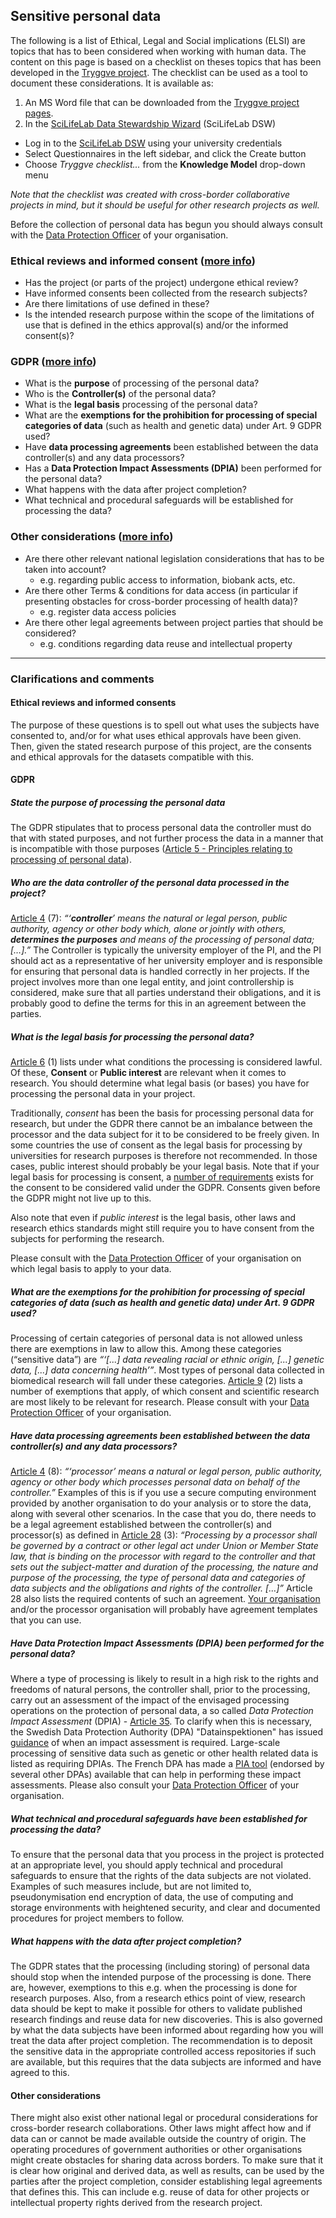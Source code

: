 ## Sensitive personal data

The following is a list of Ethical, Legal and Social implications (ELSI) are topics that has to been considered when working with human data.
The content on this page is based on a checklist on theses topics that has been developed in the [Tryggve project](https://neic.no/tryggve/). The checklist can be used as a tool to document these considerations. It is available as: 
1. An MS Word file that can be downloaded from the [Tryggve project pages](https://neic.no/tryggve/links/). 
2. In the [SciLifeLab Data Stewardship Wizard](https://dsw.scilifelab.se/) (SciLifeLab DSW)
  * Log in to the [SciLifeLab DSW](https://dsw.scilifelab.se/) using your university credentials
  * Select Questionnaires in the left sidebar, and click the Create button
  * Choose *Tryggve checklist...* from the **Knowledge Model** drop-down menu 

*Note that the checklist was created with cross-border collaborative projects in mind, but it should be useful for other research projects as well.*

Before the collection of personal data has begun you should always consult with the [Data Protection Officer](data_protection_officer) of your organisation. 

### Ethical reviews and informed consent ([more info](#ethical-reviews-and-informed-consents))

* Has the project (or parts of the project) undergone ethical review?
* Have informed consents been collected from the research subjects?
* Are there limitations of use defined in these?
* Is the intended research purpose within the scope of the limitations of use that is defined in the ethics approval(s) and/or the informed consent(s)?


### GDPR ([more info](#gdpr))

* What is the **purpose** of processing of the personal data?
* Who is the **Controller(s)** of the personal data?
* What is the **legal basis** processing of the personal data?
* What are the **exemptions for the prohibition for processing of special categories of data** (such as health and genetic data) under Art. 9 GDPR used?
* Have **data processing agreements** been established between the data controller(s) and any data processors?
* Has a **Data Protection Impact Assessments (DPIA)** been performed for the personal data?
* What happens with the data after project completion?
* What technical and procedural safeguards will be established for processing the data?

### Other considerations ([more info](#other-considerations))

* Are there other relevant national legislation considerations that has to be taken into account?
  - e.g. regarding public access to information, biobank acts, etc.
* Are there other Terms & conditions for data access (in particular if presenting  obstacles for cross-border processing of health data)?
  - e.g. register data access policies
* Are there other legal agreements between project parties that should be considered?
  - e.g. conditions regarding data reuse and intellectual property

---

### Clarifications and comments

#### Ethical reviews and informed consents
The purpose of these questions is to spell out what uses the subjects have consented to, and/or for what uses ethical approvals have been given. Then, given the stated research purpose of this project, are the consents and ethical approvals for the datasets compatible with this.

#### GDPR

##### State the purpose of processing the personal data
The GDPR stipulates that to process personal data the controller must do that with stated purposes, and not further process the data in a manner that is incompatible with those purposes ([Article 5 - Principles relating to processing of personal data](https://gdpr-info.eu/art-5-gdpr/)). 

##### Who are the data controller of the personal data processed in the project?
[Article 4](https://gdpr-info.eu/art-4-gdpr/) (7): _“‘**controller**’ means the natural or legal person, public authority, agency or other body which, alone or jointly with others, **determines the purposes** and means of the processing of personal data; […].”_ The Controller is typically the university employer of the PI, and the PI should act as a representative of her university employer and is responsible for ensuring that personal data is handled correctly in her projects. If the project involves more than one legal entity, and joint controllership is considered, make sure that all parties understand their obligations, and it is probably good to define the terms for this in an agreement between the parties.

##### What is the legal basis for processing the personal data?
[Article 6](https://gdpr-info.eu/art-6-gdpr/) (1) lists under what conditions the processing is considered lawful. Of these, **Consent** or **Public interest** are relevant when it comes to research. You should determine what legal basis (or bases) you have for processing the personal data in your project.  

Traditionally, _consent_ has been the basis for processing personal data for research, but under the GDPR there cannot be an imbalance between the processor and the data subject for it to be considered to be freely given. In some countries the use of consent as the legal basis for processing by universities for research purposes is therefore not recommended. In those cases, public interest should probably be your legal basis. Note that if your legal basis for processing is consent, a [number of requirements](https://gdpr-info.eu/issues/consent/) exists for the consent to be considered valid under the GDPR. Consents given before the GDPR might not live up to this.  

Also note that even if _public interest_ is the legal basis, other laws and research ethics standards might still require you to have consent from the subjects for performing the research.  

Please consult with the [Data Protection Officer](data_protection_officer) of your organisation on which legal basis to apply to your data.

##### What are the exemptions for the prohibition for processing of special categories of data (such as health and genetic data) under Art. 9 GDPR used?
Processing of certain categories of personal data is not allowed unless there are exemptions in law to allow this. Among these categories (“sensitive data”) are _“‘[...] data revealing racial or ethnic origin, [...] genetic data, [...] data concerning health’”_. Most types of personal data collected in biomedical research will fall under these categories. [Article 9](https://gdpr-info.eu/art-9-gdpr/) (2) lists a number of exemptions that apply, of which consent and scientific research are most likely to be relevant for research. Please consult with your [Data Protection Officer](data_protection_officer) of your organisation.

##### Have data processing agreements been established between the data controller(s) and any data processors?
[Article 4](https://gdpr-info.eu/art-4-gdpr/) (8): _“‘processor’ means a natural or legal person, public authority, agency or other body which processes personal data on behalf of the controller.”_ Examples of this is if you use a secure computing environment provided by another organisation to do your analysis or to store the data, along with several other scenarios. In the case that you do, there needs to be a legal agreement established between the controller(s) and processor(s) as defined in [Article 28](https://gdpr-info.eu/art-28-gdpr/) (3): _“Processing by a processor shall be governed by a contract or other legal act under Union or Member State law, that is binding on the processor with regard to the controller and that sets out the subject-matter and duration of the processing, the nature and purpose of the processing, the type of personal data and categories of data subjects and the obligations and rights of the controller. […]”_ Article 28 also lists the required contents of such an agreement. [Your organisation](data_protection_officer) and/or the processor organisation will probably have agreement templates that you can use.

##### Have Data Protection Impact Assessments (DPIA) been performed for the personal data?
Where a type of processing is likely to result in a high risk to the rights and freedoms of natural persons, the controller shall, prior to the processing, carry out an assessment of the impact of the envisaged processing operations on the protection of personal data, a so called _Data Protection Impact Assessment_ (DPIA) - [Article 35](https://gdpr-info.eu/art-35-gdpr/). To clarify when this is necessary, the Swedish Data Protection Authority (DPA) "Datainspektionen" has issued [guidance](https://www.datainspektionen.se/globalassets/dokument/beslut/list-regarding-data-protection-impact-assessments.pdf) of when an impact assessment is required. Large-scale processing of sensitive data such as genetic or other health related data is listed as requiring DPIAs. The French DPA has made a [PIA tool](https://www.cnil.fr/en/open-source-pia-software-helps-carry-out-data-protection-impact-assesment) (endorsed by several other DPAs) available that can help in performing these impact assessments. Please also consult your [Data Protection Officer](data_protection_officer) of your organisation.

##### What technical and procedural safeguards have been established for processing the data?
To ensure that the personal data that you process in the project is protected at an appropriate level, you should apply technical and procedural safeguards to ensure that the rights of the data subjects are not violated. Examples of such measures include, but are not limited to, pseudonymisation end encryption of data, the use of computing and storage environments with heightened security, and clear and documented procedures for project members to follow. 

##### What happens with the data after project completion?
The GDPR states that the processing (including storing) of personal data should stop when the intended purpose of the processing is done. There are, however, exemptions to this e.g. when the processing is done for research purposes. Also, from a research ethics point of view, research data should be kept to make it possible for others to validate published research findings and reuse data for new discoveries. This is also governed by what the data subjects have been informed about regarding how you will treat the data after project completion. The recommendation is to deposit the sensitive data in the appropriate controlled access repositories if such are available, but this requires that the data subjects are informed and have agreed to this. 

#### Other considerations
There might also exist other national legal or procedural considerations for cross-border research collaborations. Other laws might affect how and if data can or cannot be made available outside the country of origin. The operating procedures of government authorities or other organisations might create obstacles for sharing data across borders. To make sure that it is clear how original and derived data, as well as results, can be used by the parties after the project completion, consider establishing legal agreements that defines this. This can include e.g. reuse of data for other projects or intellectual property rights derived from the research project.
